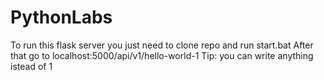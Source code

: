 # PythonLabs

To run this flask server you just need to clone repo and run start.bat
After that go to localhost:5000/api/v1/hello-world-1
Tip: you can write anything istead of 1